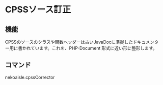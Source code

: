 # CPSSソース訂正

## 機能
CPSSのソースのクラスや関数ヘッダーは古いJavaDocに準拠したドキュメンター用に書かれています。これを、PHP-Document 形式に近い形に整形します。

## コマンド

nekoaisle.cpssCorrector

